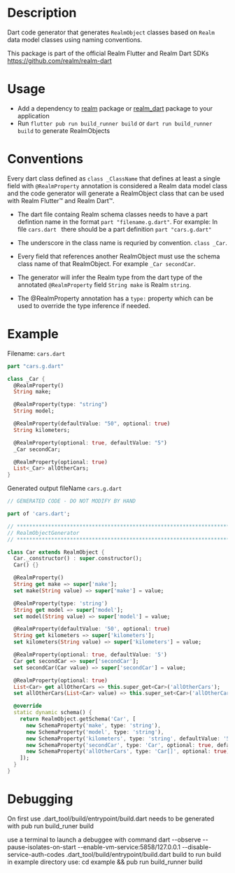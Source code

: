 # Description

Dart code generator that generates `RealmObject` classes based on `Realm` data model classes using naming conventions.

This package is part of the official Realm Flutter and Realm Dart SDKs https://github.com/realm/realm-dart

# Usage

* Add a dependency to [realm](https://pub.dev/packages/realm) package or [realm_dart](https://pub.dev/packages/realm_dart) package to your application
* Run `flutter pub run build_runner build` or `dart run build_runner build` to generate RealmObjects

# Conventions

Every dart class defined as `class _ClassName` that defines at least a single field with `@RealmProperty` annotation is considered a Realm data model class and the code generator will generate a RealmObject class that can be used with Realm Flutter™ and Realm Dart™. 

* The dart file containg Realm schema classes needs to have a part defintion name in the format `part "filename.g.dart"`.
  For example: In file `cars.dart ` there should be a part definition `part "cars.g.dart"`

* The underscore in the class name is requried by convention. `class _Car`.

* Every field that references another RealmObject must use the schema class name of that RealmObject. For example `_Car secondCar`.

* The generator will infer the Realm type from the dart type of the annotated `@RealmProperty` field `String make` is Realm `string`.

* The @RealmProperty annotation has a `type:` property which can be used to override the type inference if needed.

# Example  

Filename: `cars.dart`

```Dart
part "cars.g.dart"

class _Car {
  @RealmProperty()
  String make;

  @RealmProperty(type: "string")
  String model;

  @RealmProperty(defaultValue: "50", optional: true)
  String kilometers;

  @RealmProperty(optional: true, defaultValue: "5")
  _Car secondCar;

  @RealmProperty(optional: true)
  List<_Car> allOtherCars;
}
```

Generated output 
fileName `cars.g.dart`
```Dart
// GENERATED CODE - DO NOT MODIFY BY HAND

part of 'cars.dart';

// **************************************************************************
// RealmObjectGenerator
// **************************************************************************

class Car extends RealmObject {
  Car._constructor() : super.constructor();
  Car() {}

  @RealmProperty()
  String get make => super['make'];
  set make(String value) => super['make'] = value;

  @RealmProperty(type: 'string')
  String get model => super['model'];
  set model(String value) => super['model'] = value;

  @RealmProperty(defaultValue: '50', optional: true)
  String get kilometers => super['kilometers'];
  set kilometers(String value) => super['kilometers'] = value;

  @RealmProperty(optional: true, defaultValue: '5')
  Car get secondCar => super['secondCar'];
  set secondCar(Car value) => super['secondCar'] = value;

  @RealmProperty(optional: true)
  List<Car> get allOtherCars => this.super_get<Car>('allOtherCars');
  set allOtherCars(List<Car> value) => this.super_set<Car>('allOtherCars', value);

  @override
  static dynamic schema() {
    return RealmObject.getSchema('Car', [
      new SchemaProperty('make', type: 'string'),
      new SchemaProperty('model', type: 'string'),
      new SchemaProperty('kilometers', type: 'string', defaultValue: '50', optional: true),
      new SchemaProperty('secondCar', type: 'Car', optional: true, defaultValue: '5'),
      new SchemaProperty('allOtherCars', type: 'Car[]', optional: true),
    ]);
  }
}
```


# Debugging
On first use .dart_tool/build/entrypoint/build.dart needs to be generated with pub run build_runer build

use a terminal to launch a debuggee with command
dart --observe --pause-isolates-on-start  --enable-vm-service:5858/127.0.0.1  --disable-service-auth-codes .dart_tool/build/entrypoint/build.dart build
to run build in example directory use: cd example && pub run build_runner build